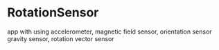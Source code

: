 # RotationSensor
app with using accelerometer, magnetic field sensor,  orientation sensor gravity sensor, rotation vector sensor
